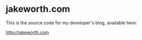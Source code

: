 # jakeworth.com

This is the source code for my developer's blog, available here:

http://jakeworth.com
